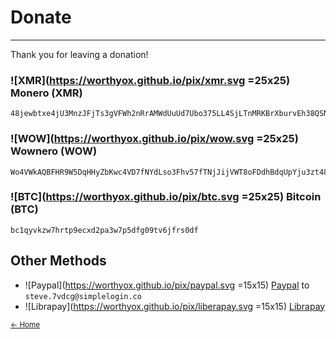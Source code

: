 # Donate

---

Thank you for leaving a donation!


### ![XMR](https://worthyox.github.io/pix/xmr.svg =25x25) Monero (XMR)

```
48jewbtxe4jU3MnzJFjTs3gVFWh2nRrAMWdUuUd7Ubo375LL4SjLTnMRKBrXburvEh38QSNLrJy3EateykVCypnm6gcT9bh
```


### ![WOW](https://worthyox.github.io/pix/wow.svg =25x25) Wownero (WOW)

```
Wo4VWkAQBFHR9W5DqHHyZbKwc4VD7fNYdLso3Fhv57fTNjJijVWT8oFDdhBdqUpYju3zt48cYvMHCJhWnyczzpup1SCBi2FMu
```


### ![BTC](https://worthyox.github.io/pix/btc.svg =25x25) Bitcoin (BTC)

```
bc1qyvkzw7hrtp9ecxd2pa3w7p5dfg09tv6jfrs0df
```


## Other Methods

- ![Paypal](https://worthyox.github.io/pix/paypal.svg =15x15) [Paypal](https://www.paypal.com/paypalme/worthyox) to `steve.7vdcg@simplelogin.co`
- ![Librapay](https://worthyox.github.io/pix/liberapay.svg =15x15) [Librapay](https://liberapay.com/worthyox/)

<small>
<a href="index.html">← Home</a>
</small>
